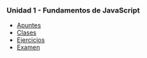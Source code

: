 ### Unidad 1 - Fundamentos de JavaScript

-   [Apuntes](./apuntes/)
-   [Clases](./clases/)
-   [Ejercicios](./ejercicios/)
-   [Examen](./examen/)
